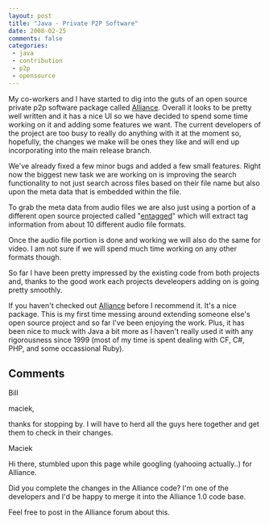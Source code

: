 ```yaml
---
layout: post
title: "Java - Private P2P Software"
date: 2008-02-25
comments: false
categories:
 - java
 - contribution
 - p2p
 - opensource
---
```

My co-workers and I have started to dig into the guts of an open source
private p2p software package called [Alliance](http://www.alliancep2p.com/).
Overall it looks to be pretty well written and it has a nice UI so we have
decided to spend some time working on it and adding some features we want. The
current developers of the project are too busy to really do anything with it
at the moment so, hopefully, the changes we make will be ones they like and
will end up incorporating into the main release branch.  
  
We've already fixed a few minor bugs and added a few small features. Right now
the biggest new task we are working on is improving the search functionality
to not just search across files based on their file name but also upon the
meta data that is embedded within the file.  
  
To grab the meta data from audio files we are also just using a portion of a
different open source projected called
"[entagged](http://entagged.sourceforge.net/)" which will extract tag
information from about 10 different audio file formats.  
  
Once the audio file portion is done and working we will also do the same for
video. I am not sure if we will spend much time working on any other formats
though.  
  
So far I have been pretty impressed by the existing code from both projects
and, thanks to the good work each projects develeopers adding on is going
pretty smoothly.  
  
If you haven't checked out [Alliance](http://www.alliancep2p.com/) before I
recommend it. It's a nice package. This is my first time messing around
extending someone else's open source project and so far I've been enjoying the
work. Plus, it has been nice to muck with Java a bit more as I haven't really
used it with any rigorousness since 1999 (most of my time is spent dealing
with CF, C#, PHP, and some occassional Ruby).

## Comments

Bill

maciek,  
  
thanks for stopping by. I will have to herd all the guys here together and get
them to check in their changes.

Maciek

Hi there, stumbled upon this page while googling (yahooing actually..) for
Alliance.  
  
Did you complete the changes in the Alliance code? I'm one of the developers
and I'd be happy to merge it into the Alliance 1.0 code base.  
  
Feel free to post in the Alliance forum about this.

